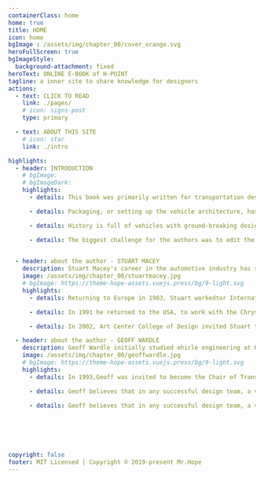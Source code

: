 ```yaml
---
containerClass: home
home: true
title: HOME
icon: home
bgImage : /assets/img/chapter_00/cover_orange.svg
heroFullScreen: true
bgImageStyle:
  background-attachment: fixed
heroText: ONLINE E-BOOK of H-POINT
tagline: a inner site to share knowledge for designers
actions:
  - text: CLICK TO READ
    link: ./pages/
    # icon: signs-post
    type: primary  

  - text: ABOUT THIS SITE
    # icon: star
    link: ./intro

highlights:
  - header: INTRODUCTION  
    # bgImage: 
    # bgImageDark:  
    highlights:
      - details: This book was primarily written for transportation design students, providing them with a broad overview of vehicle architecture and a generic vehicle packaging process . It is based on notes created for the Vehicle Architecture class taught at Art Center College of Design in Pasadena, California

      - details: Packaging, or setting up the vehicle architecture, has always been a fundamental element in the creation of a successful product, which is why the main objective here is to empower designers to be part of the package development process from day one helping them to design from the ground up.

      - details: History is full of vehicles with ground-breaking designs which were driven by an innovative package. Cars like the Chrysler Airflow, VW Beetle, Jeep Wrangler, BMC Mini and the McLarer. F1, for example, all pushed automotive design forward in their. own way and still influence car design today.

      - details: The biggest challenge for the authors was to edit the. information down to a level that most students can digest. Fortunately, advanced concepts only require the designers to study the basic elements that influence the overall proportions and these are the main focus of this book.
  

  - header: about the author - STUART MACEY
    description: Stuart Macey's career in the automotive industry has spanned three decades,. designing cars & trucks for over thirty brands in five countries. It began in 1979 with Pressed Steel Fisher, the body. division of British Leyland. He moved overseas in 1981 as the British car. industry slid into a rapid decline, working. in Germany on contract for Daimler-Benz and Audi, then moved to Detroit, working for Chevrolet.
    image: /assets/img/chapter_00/stuartmacey.jpg
    # bgImage: https://theme-hope-assets.vuejs.press/bg/9-light.svg  
    highlights:
      - details: Returning to Europe in 1983, Stuart workedtor International Automotive Design consulting with numerous clients such as. Porsche, Volvo, Honda,Renault, Kia, Opel, Mazda,Ford, Daf trucks & Freight Rover. The experience gained from working in studios. across Europe was priceless, helping him to understand that although every brand has its own perspective on design and the. process, the basic principles are the same everywhere.

      - details: In 1991 he returned to the USA, to work with the Chrysler Design Office in Auburn Hills and their Pacifica Advanced Design Center in California until it closed in 2008.

      - details: In 2002, Art Center College of Design invited Stuart to develop a new syllabus for their new vehicle architecture class.He currently teaches the class at Art Center part time, works as a studio engineer for a major auto manufacturer in Southern California and is president of Curb Industries LLC.

  - header: about the author - GEOFF WARDLE
    description: Geoff Wardle initially studied ehicle engineering at Hatfield Polytechnic and followed that up. with a degree in Transportation. Design at the Royal College of Art, London, graduating in 1977 le worked as a designer at British Leyland, Chrysler, Peugeot, Saab, Tatra, Ford of Australia, and TVS motors.
    image: /assets/img/chapter_00/geoffwardle.jpg
    # bgImage: https://theme-hope-assets.vuejs.press/bg/9-light.svg  
    highlights:
      - details: In 1993,Geoff was invited to become the Chair of Transportation Design at the Swiss campus of Art Center (Europe), before moving to their Pasadena campus in. California where he is now Executive Director of the Graduate Transportation Design program.

      - details: Geoff believes that in any successful design team, a variety of designers and studio engineers are needed who contribute different skills or viewpoints to a program. There is no doubt that his combination of engineering and design has set him in good stead during his design career, allowing him to push really hard for technical solutions that enabled some of his design proposals to be successfully executed. He and Stuart taught the Vehicle Architecture class togethe for several years and the notes they developed have been compiled for this book.

      - details: Geoff believes that in any successful design team, a variety of designers and studio engineers are needed who contribute different skills or viewpoints to a program. There is no doubt that his combination of engineering and design has set him in good stead during his design career, allowing him to push really hard for technical solutions that enabled some of his design proposals to be successfully executed. He and Stuart taught the Vehicle Architecture class togethe for several years and the notes they developed have been compiled for this book.


  

  

copyright: false
footer: MIT Licensed | Copyright © 2019-present Mr.Hope
---
```

